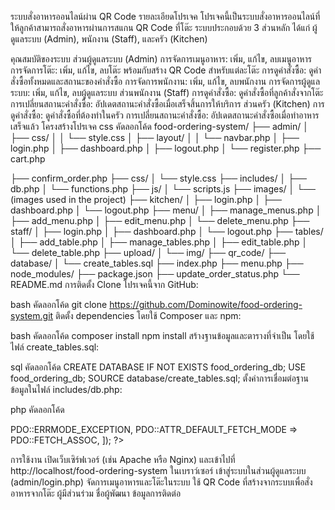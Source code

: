 ระบบสั่งอาหารออนไลน์ผ่าน QR Code
รายละเอียดโปรเจค
โปรเจคนี้เป็นระบบสั่งอาหารออนไลน์ที่ให้ลูกค้าสามารถสั่งอาหารผ่านการสแกน QR Code ที่โต๊ะ ระบบประกอบด้วย 3 ส่วนหลัก ได้แก่ ผู้ดูแลระบบ (Admin), พนักงาน (Staff), และครัว (Kitchen)

คุณสมบัติของระบบ
ส่วนผู้ดูแลระบบ (Admin)
การจัดการเมนูอาหาร: เพิ่ม, แก้ไข, ลบเมนูอาหาร
การจัดการโต๊ะ: เพิ่ม, แก้ไข, ลบโต๊ะ พร้อมกับสร้าง QR Code สำหรับแต่ละโต๊ะ
การดูคำสั่งซื้อ: ดูคำสั่งซื้อทั้งหมดและสถานะของคำสั่งซื้อ
การจัดการพนักงาน: เพิ่ม, แก้ไข, ลบพนักงาน
การจัดการผู้ดูแลระบบ: เพิ่ม, แก้ไข, ลบผู้ดูแลระบบ
ส่วนพนักงาน (Staff)
การดูคำสั่งซื้อ: ดูคำสั่งซื้อที่ลูกค้าสั่งจากโต๊ะ
การเปลี่ยนสถานะคำสั่งซื้อ: อัปเดตสถานะคำสั่งซื้อเมื่อเสร็จสิ้นการให้บริการ
ส่วนครัว (Kitchen)
การดูคำสั่งซื้อ: ดูคำสั่งซื้อที่ต้องทำในครัว
การเปลี่ยนสถานะคำสั่งซื้อ: อัปเดตสถานะคำสั่งซื้อเมื่อทำอาหารเสร็จแล้ว
โครงสร้างโปรเจค
css
คัดลอกโค้ด
food-ordering-system/
├── admin/
│   ├── css/
│   │   └── style.css
│   ├── layout/
│   │   └── navbar.php
│   ├── login.php
│   ├── dashboard.php
│   ├── logout.php
│   └── register.php
├── cart.php

├── confirm_order.php
├── css/
│   └── style.css
├── includes/
│   ├── db.php
│   └── functions.php
├── js/
│   └── scripts.js
├── images/
│   └── (images used in the project)
├── kitchen/
│   ├── login.php
│   ├── dashboard.php
│   └── logout.php
├── menu/
│   ├── manage_menus.php
│   ├── add_menu.php
│   ├── edit_menu.php
│   └── delete_menu.php
├── staff/
│   ├── login.php
│   ├── dashboard.php
│   └── logout.php
├── tables/
│   ├── add_table.php
│   ├── manage_tables.php
│   ├── edit_table.php
│   └── delete_table.php
├── upload/
│   └── img/
├── qr_code/
├── database/
│   └── create_tables.sql
├── index.php
├── menu.php
├── node_modules/
├── package.json
├── update_order_status.php
└── README.md
การติดตั้ง
Clone โปรเจคนี้จาก GitHub:

bash
คัดลอกโค้ด
git clone https://github.com/Dominowite/food-ordering-system.git
ติดตั้ง dependencies โดยใช้ Composer และ npm:

bash
คัดลอกโค้ด
composer install
npm install
สร้างฐานข้อมูลและตารางที่จำเป็น โดยใช้ไฟล์ create_tables.sql:

sql
คัดลอกโค้ด
CREATE DATABASE IF NOT EXISTS food_ordering_db;
USE food_ordering_db;
SOURCE database/create_tables.sql;
ตั้งค่าการเชื่อมต่อฐานข้อมูลในไฟล์ includes/db.php:

php
คัดลอกโค้ด
<?php
$host = 'localhost';
$db = 'food_ordering_db';
$user = 'root';
$pass = '';

$dsn = "mysql:host=$host;dbname=$db;charset=utf8";
$pdo = new PDO($dsn, $user, $pass, [
    PDO::ATTR_ERRMODE => PDO::ERRMODE_EXCEPTION,
    PDO::ATTR_DEFAULT_FETCH_MODE => PDO::FETCH_ASSOC,
]);
?>
การใช้งาน
เปิดเว็บเซิร์ฟเวอร์ (เช่น Apache หรือ Nginx) และเข้าไปที่ http://localhost/food-ordering-system ในเบราว์เซอร์
เข้าสู่ระบบในส่วนผู้ดูแลระบบ (admin/login.php)
จัดการเมนูอาหารและโต๊ะในระบบ
ใช้ QR Code ที่สร้างจากระบบเพื่อสั่งอาหารจากโต๊ะ
ผู้มีส่วนร่วม
ชื่อผู้พัฒนา
ข้อมูลการติดต่อ
